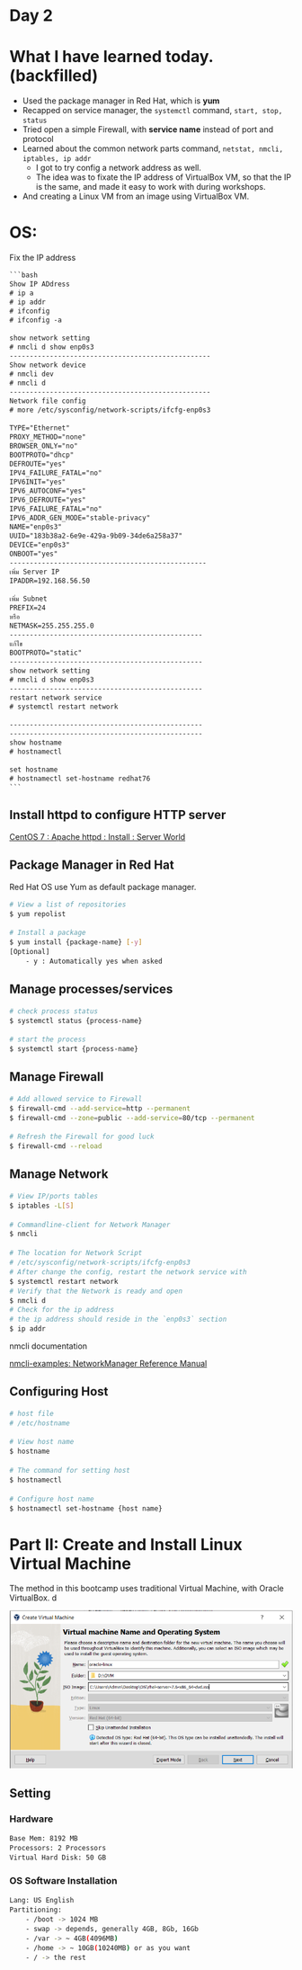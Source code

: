 # Day 2

# What I have learned today. (backfilled)

- Used the package manager in Red Hat, which is **yum**
- Recapped on service manager, the `systemctl` command, `start, stop, status`
- Tried open a simple Firewall, with **service name** instead of port and protocol
- Learned about the common network parts command, `netstat, nmcli, iptables, ip addr`
  - I got to try config a network address as well.
  - The idea was to fixate the IP address of VirtualBox VM, so that the IP is the same, and made it easy to work with during workshops.
- And creating a Linux VM from an image using VirtualBox VM.

# OS:

Fix the IP address

    ```bash
    Show IP ADdress
    # ip a
    # ip addr
    # ifconfig
    # ifconfig -a

    show network setting
    # nmcli d show enp0s3
    --------------------------------------------------
    Show network device
    # nmcli dev
    # nmcli d
    --------------------------------------------------
    Network file config
    # more /etc/sysconfig/network-scripts/ifcfg-enp0s3

    TYPE="Ethernet"
    PROXY_METHOD="none"
    BROWSER_ONLY="no"
    BOOTPROTO="dhcp"
    DEFROUTE="yes"
    IPV4_FAILURE_FATAL="no"
    IPV6INIT="yes"
    IPV6_AUTOCONF="yes"
    IPV6_DEFROUTE="yes"
    IPV6_FAILURE_FATAL="no"
    IPV6_ADDR_GEN_MODE="stable-privacy"
    NAME="enp0s3"
    UUID="183b38a2-6e9e-429a-9b09-34de6a258a37"
    DEVICE="enp0s3"
    ONBOOT="yes"
    -------------------------------------------------
    เพิ่ม Server IP
    IPADDR=192.168.56.50

    เพิ่ม Subnet
    PREFIX=24
    หรือ
    NETMASK=255.255.255.0
    ------------------------------------------------
    แก้ไข
    BOOTPROTO="static"
    ------------------------------------------------
    show network setting
    # nmcli d show enp0s3
    ------------------------------------------------
    restart network service
    # systemctl restart network

    ------------------------------------------------
    ------------------------------------------------
    show hostname
    # hostnamectl

    set hostname
    # hostnamectl set-hostname redhat76
    ```

## Install httpd to configure HTTP server

[CentOS 7 : Apache httpd : Install : Server World](https://www.server-world.info/en/note?os=CentOS_7&p=httpd&f=1)

## Package Manager in Red Hat

Red Hat OS use Yum as default package manager.

```bash
# View a list of repositories
$ yum repolist

# Install a package
$ yum install {package-name} [-y]
[Optional]
	- y : Automatically yes when asked
```

## Manage processes/services

```bash
# check process status
$ systemctl status {process-name}

# start the process
$ systemctl start {process-name}
```

## Manage Firewall

```bash
# Add allowed service to Firewall
$ firewall-cmd --add-service=http --permanent
$ firewall-cmd --zone=public --add-service=80/tcp --permanent

# Refresh the Firewall for good luck
$ firewall-cmd --reload
```

## Manage Network

```bash
# View IP/ports tables
$ iptables -L[S]

# Commandline-client for Network Manager
$ nmcli

# The location for Network Script
# /etc/sysconfig/network-scripts/ifcfg-enp0s3
# After change the config, restart the network service with
$ systemctl restart network
# Verify that the Network is ready and open
$ nmcli d
# Check for the ip address
# the ip address should reside in the `enp0s3` section
$ ip addr
```

nmcli documentation

[nmcli-examples: NetworkManager Reference Manual](https://people.freedesktop.org/~lkundrak/nm-docs/nmcli-examples.html)

## Configuring Host

```bash
# host file
# /etc/hostname

# View host name
$ hostname

# The command for setting host
$ hostnamectl

# Configure host name
$ hostnamectl set-hostname {host name}
```

# Part II: Create and Install Linux Virtual Machine

The method in this bootcamp uses traditional Virtual Machine, with Oracle VirtualBox. d

![Untitled](Day%202%20662e956a98e04dc788bdf54cbb5cda5f/Untitled.png)

## Setting

### Hardware

```bash
Base Mem: 8192 MB
Processors: 2 Processors
Virtual Hard Disk: 50 GB
```

### OS Software Installation

```bash
Lang: US English
Partitioning:
	- /boot -> 1024 MB
	- swap -> depends, generally 4GB, 8Gb, 16Gb
	- /var -> ~ 4GB(4096MB)
	- /home -> ~ 10GB(10240MB) or as you want
	- / -> the rest

```
